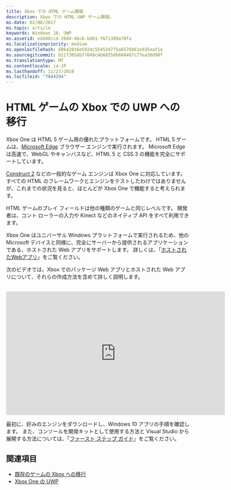```yaml
---
title: Xbox での HTML ゲーム開発
description: Xbox での HTML UWP ゲーム開発。
ms.date: 02/08/2017
ms.topic: article
keywords: Windows 10, UWP
ms.assetid: edd40cc4-2604-4bc6-bd81-f671389a70fa
ms.localizationpriority: medium
ms.openlocfilehash: 60642016e5924c554534775a6576b61e935eaf1e
ms.sourcegitcommit: b11f305dbf7649c4b68550b666487c77ea30d98f
ms.translationtype: MT
ms.contentlocale: ja-JP
ms.lasthandoff: 11/27/2018
ms.locfileid: "7844204"
---
```

# <a name="bringing-html-games-to-uwp-on-xbox"></a>HTML ゲームの Xbox での UWP への移行
Xbox One は HTML 5 ゲーム用の優れたプラットフォームです。 HTML 5 ゲームは、[Microsoft Edge](https://developer.microsoft.com/microsoft-edge/) ブラウザー エンジンで実行されます。 Microsoft Edge は高速で、WebGL やキャンバスなど、HTML 5 と CSS 3 の機能を完全にサポートしています。

[Construct 2](https://www.scirra.com/blog/176/announcing-xbox-one-export-beta) などの一般的なゲーム エンジンは Xbox One に対応しています。 すべての HTML のフレームワークとエンジンをテストしたわけではありませんが、これまでの状況を見ると、ほとんどが Xbox One で機能すると考えられます。

HTML ゲームのプレイ フィールドは他の種類のゲームと同じレベルです。 開発者は、コント ローラーの入力や Kinect などのネイティブ API をすべて利用できます。

Xbox One はユニバーサル Windows プラットフォームで実行されるため、他の Microsoft デバイスと同様に、完全にサーバーから提供されるアプリケーションである、ホストされた Web アプリをサポートします。 詳しくは、「[ホストされたWebアプリ](http://microsoftedge.github.io/WebAppsDocs/en-US/win10/HWA.htm)」をご覧ください。


次のビデオでは、Xbox でのパッケージ Web アプリとホストされた Web アプリについて、それらの作成方法を含めて詳しく説明します。
</br>
</br>
<iframe src="https://channel9.msdn.com/Events/Xbox/App-Dev-on-Xbox/Web-Apps-on-Xbox/player#time=04m21s:paused" width="600" height="338" height="658.1199951171875" allowFullScreen frameBorder="0"></iframe>


最初に、好みのエンジンをダウンロードし、Windows 10 アプリの手順を確認します。 また、コンソールを開発キットとして使用する方法と Visual Studio から展開する方法については、「[ファースト ステップ ガイド](getting-started.md)」をご覧ください。

## <a name="see-also"></a>関連項目
- [既存のゲームの Xbox への移行](development-lanes-landing.md)
- [Xbox One の UWP](index.md)
